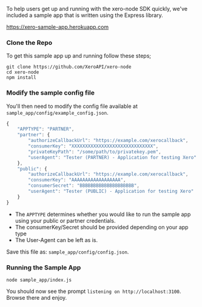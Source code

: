 To help users get up and running with the xero-node SDK quickly, we've included a sample app that is written using the Express library.

https://xero-sample-app.herokuapp.com

### Clone the Repo

To get this sample app up and running follow these steps;

```
git clone https://github.com/XeroAPI/xero-node
cd xero-node
npm install
```

### Modify the sample config file

You'll then need to modify the config file available at `sample_app/config/example_config.json`.

```javascript
{
    "APPTYPE": "PARTNER",
    "partner": {
        "authorizeCallbackUrl": "https://example.com/xerocallback",
        "consumerKey": "XXXXXXXXXXXXXXXXXXXXXXXXXXXXXX",
        "privateKeyPath": "/some/path/to/privatekey.pem",
        "userAgent": "Tester (PARTNER) - Application for testing Xero"
    },
    "public": {
        "authorizeCallbackUrl": "https://example.com/xerocallback",
        "consumerKey": "AAAAAAAAAAAAAAAAAA",
        "consumerSecret": "BBBBBBBBBBBBBBBBBBBB",
        "userAgent": "Tester (PUBLIC) - Application for testing Xero"
    }
}
```

* The `APPTYPE` determines whether you would like to run the sample app using your public or partner credentials.
* The consumerKey/Secret should be provided depending on your app type
* The User-Agent can be left as is.

Save this file as: `sample_app/config/config.json`.

### Running the Sample App

```
node sample_app/index.js
```

You should now see the prompt `listening on http://localhost:3100`.  Browse there and enjoy.